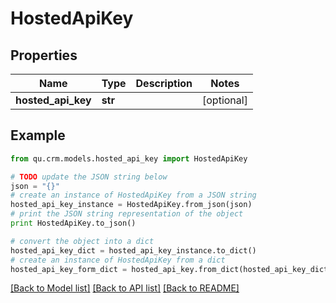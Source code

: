 # HostedApiKey


## Properties
Name | Type | Description | Notes
------------ | ------------- | ------------- | -------------
**hosted_api_key** | **str** |  | [optional] 

## Example

```python
from qu.crm.models.hosted_api_key import HostedApiKey

# TODO update the JSON string below
json = "{}"
# create an instance of HostedApiKey from a JSON string
hosted_api_key_instance = HostedApiKey.from_json(json)
# print the JSON string representation of the object
print HostedApiKey.to_json()

# convert the object into a dict
hosted_api_key_dict = hosted_api_key_instance.to_dict()
# create an instance of HostedApiKey from a dict
hosted_api_key_form_dict = hosted_api_key.from_dict(hosted_api_key_dict)
```
[[Back to Model list]](../README.md#documentation-for-models) [[Back to API list]](../README.md#documentation-for-api-endpoints) [[Back to README]](../README.md)


